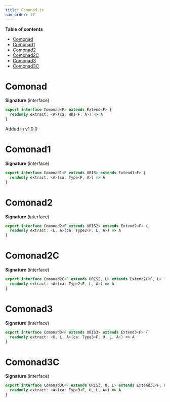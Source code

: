 ```yaml
---
title: Comonad.ts
nav_order: 17
---
```


<!-- START doctoc generated TOC please keep comment here to allow auto update -->
<!-- DON'T EDIT THIS SECTION, INSTEAD RE-RUN doctoc TO UPDATE -->
**Table of contents**

- [Comonad](#comonad)
- [Comonad1](#comonad1)
- [Comonad2](#comonad2)
- [Comonad2C](#comonad2c)
- [Comonad3](#comonad3)
- [Comonad3C](#comonad3c)

<!-- END doctoc generated TOC please keep comment here to allow auto update -->

# Comonad

**Signature** (interface)

```ts
export interface Comonad<F> extends Extend<F> {
  readonly extract: <A>(ca: HKT<F, A>) => A
}
```

Added in v1.0.0

# Comonad1

**Signature** (interface)

```ts
export interface Comonad1<F extends URIS> extends Extend1<F> {
  readonly extract: <A>(ca: Type<F, A>) => A
}
```

# Comonad2

**Signature** (interface)

```ts
export interface Comonad2<F extends URIS2> extends Extend2<F> {
  readonly extract: <L, A>(ca: Type2<F, L, A>) => A
}
```

# Comonad2C

**Signature** (interface)

```ts
export interface Comonad2C<F extends URIS2, L> extends Extend2C<F, L> {
  readonly extract: <A>(ca: Type2<F, L, A>) => A
}
```

# Comonad3

**Signature** (interface)

```ts
export interface Comonad3<F extends URIS3> extends Extend3<F> {
  readonly extract: <U, L, A>(ca: Type3<F, U, L, A>) => A
}
```

# Comonad3C

**Signature** (interface)

```ts
export interface Comonad3C<F extends URIS3, U, L> extends Extend3C<F, U, L> {
  readonly extract: <A>(ca: Type3<F, U, L, A>) => A
}
```
